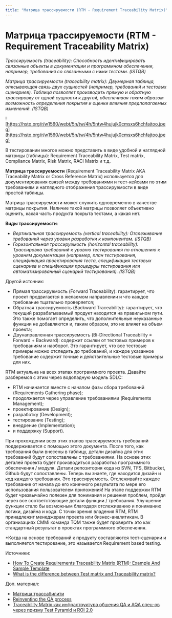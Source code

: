 ```yaml
---
title: "Матрица трассируемости (RTM - Requirement Traceability Matrix)"
---
```


# Матрица трассируемости (RTM - Requirement Traceability Matrix)

_Трассируемость (traceability): Способность идентифицировать связанные объекты в документации и программном обеспечении, например, требования со связанными с ними тестами. (ISTQB)_

_Матрица трассируемости (traceability matrix): Двумерная таблица, описывающая связь двух сущностей (например, требований и тестовых сценариев). Таблица позволяет производить прямую и обратную трассировку от одной сущности к другой, обеспечивая таким образом возможность определения покрытия и оценки влияния предполагаемых изменений. (ISTQB)_

![https://hsto.org/r/w1560/webt/5n/tw/4h/5ntw4hujujk0cmsxs6hchfajtoo.jpeg](https://hsto.org/r/w1560/webt/5n/tw/4h/5ntw4hujujk0cmsxs6hchfajtoo.jpeg)

В тестировании многое можно представить в виде удобной и наглядной матрицы (таблицы): Requirement Traceability Matrix, Test matrix, Compliance Matrix, Risk Matrix, RACI Matrix и т.д.

**Матрица трассируемости** (Requirement Traceability Matrix AKA Traceability Matrix or Cross Reference Matrix) используется для документирования связей между требованиями и тест-кейсами по этим требованиям и наглядного отображения трассируемости в виде простой таблицы.

Матрица трассируемости может служить одновременно в качестве матрицы покрытия. Наличие такой матрицы позволяет объективно оценить, какая часть продукта покрыта тестами, а какая нет.

**Виды трассируемости**:

* _Вертикальная трассируемость (vertical traceability): Отслеживание требований через уровни разработки к компонентам. (ISTQB)_
* _Горизонтальная трассируемость (horizontal traceability): Трассировка требований к уровню тестирования по отношению к уровням документации (например, план тестирования, спецификация проектирования теста, спецификация тестовых сценариев и спецификация процедуры тестирования или автоматизированный сценарий тестирования). (ISTQB)_

Другой источник:

* Прямая трассируемость (Forward Traceability): гарантирует, что проект продвигается в желаемом направлении и что каждое требование тщательно проверяется;
* Обратная трассируемость (Backward Traceability): гарантирует, что текущий разрабатываемый продукт находится на правильном пути. Это также помогает определить, что дополнительные неуказанные функции не добавляются и, таким образом, это не влияет на объем проекта;
* Двунаправленная трассируемость (Bi-Directional Traceability = Forward + Backward): содержит ссылки от тестовых примеров к требованиям и наоборот. Это гарантирует, что все тестовые примеры можно отследить до требований, и каждое указанное требование содержит точные и действительные тестовые примеры для них.

RTM актуальна на всех этапах программного проекта. Давайте разберемся с этим через водопадную модель SDLC:

* RTM начинается вместе с началом фазы сбора требований (Requirements Gathering phase);
* продолжается через управление требованиями (Requirements Management);
* проектирование (Design);
* разработку (Development);
* тестирование (Testing);
* внедрение (Implementation);
* и поддержку (Support).

При прохождении всех этих этапов трассируемость требований поддерживается с помощью этого документа. После того, как требования были внесены в таблицу, детали дизайна для этих требований будут сопоставлены с требованиями. На основе этих деталей проекта будет производиться разработка программного обеспечения / модуля. Детали репозитория кода из SVN, TFS, Bitbucket, Github будут сопоставлены. Теперь вы знаете, где находится дизайн и код каждого требования. Это трассируемость. Отслеживайте каждое требование от начала до его конечного результата по мере его использования пользователем приложения! На этапе поддержки RTM будет чрезвычайно полезен для понимания и решения проблем, пройдя через все соответствующие детали функции / требования. Улучшение функции стало бы возможным благодаря отслеживанию и пониманию логики, дизайна и кода. С точки зрения владения RTM, RTM принадлежит менеджерам проекта или бизнес-аналитикам. В организациях CMMi команда TQM также будет проверять это как стандартный результат в проектах программного обеспечения.

\*Когда на основе требований к продукту составляются тест-сценарии и выполняется тестирование, это называется Requirement based testing.

Источники:

* [How To Create Requirements Traceability Matrix (RTM): Example And Sample Template](https://www.softwaretestinghelp.com/requirements-traceability-matrix/)
* [What is the difference between Test matrix and Traceability matrix?](https://www.quora.com/What-is-difference-between-Test-matrix-and-Traceability-matrix)

Доп. материал:

* [Матрица трассабилити](https://habr.com/ru/company/simbirsoft/blog/412677/)
* [Reinventing the QA process](https://blog.picnic.nl/reinventing-the-qa-process-25854fee51f3)
* [Traceability Matrix как инфраструктура общения QA и AQA спец-ов через призму Test Pyramid и ROI 2.0](https://www.youtube.com/watch?v=Vurf7G1JgG8)
